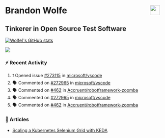 Brandon Wolfe <a href="https://www.linkedin.com/in/brandon-wolfe1" target="_blank" rel="noreferrer"><img src="https://raw.githubusercontent.com/danielcranney/readme-generator/main/public/icons/socials/linkedin.svg" width="32" height="32" align="right"/></a>
==============================
Tinkerer in Open Source Test Software
-----------------------------

<p align="left"><a href="http://www.github.com/Wolfe1"><img src="https://github-readme-stats.vercel.app/api?username=Wolfe1&show_icons=true&hide=&count_private=true&title_color=0891b2&text_color=ffffff&icon_color=0891b2&bg_color=1c1917&hide_border=true&show_icons=true" alt="Wolfe1's GitHub stats" /></a></p>
<p align="left"><a href="http://www.github.com/Wolfe1"><img src="https://github-readme-streak-stats.herokuapp.com/?user=Wolfe1&stroke=ffffff&background=1c1917&ring=0891b2&fire=0891b2&currStreakNum=ffffff&currStreakLabel=0891b2&sideNums=ffffff&sideLabels=ffffff&dates=ffffff&hide_border=true" /></a></p>

### :zap: Recent Activity
<!--START_SECTION:activity-->
1. ❗ Opened issue [#273115](https://github.com/microsoft/vscode/issues/273115) in [microsoft/vscode](https://github.com/microsoft/vscode)
2. 🗣 Commented on [#272965](https://github.com/microsoft/vscode/issues/272965#issuecomment-3438898916) in [microsoft/vscode](https://github.com/microsoft/vscode)
3. 🗣 Commented on [#462](https://github.com/Accruent/robotframework-zoomba/pull/462#issuecomment-3438627136) in [Accruent/robotframework-zoomba](https://github.com/Accruent/robotframework-zoomba)
4. 🗣 Commented on [#272965](https://github.com/microsoft/vscode/issues/272965#issuecomment-3438471957) in [microsoft/vscode](https://github.com/microsoft/vscode)
5. 🗣 Commented on [#462](https://github.com/Accruent/robotframework-zoomba/pull/462#issuecomment-3437644249) in [Accruent/robotframework-zoomba](https://github.com/Accruent/robotframework-zoomba)
<!--END_SECTION:activity-->

### :newspaper: Articles
- [Scaling a Kubernetes Selenium Grid with KEDA](https://www.linkedin.com/pulse/scaling-kubernetes-selenium-grid-keda-brandon-wolfe)
